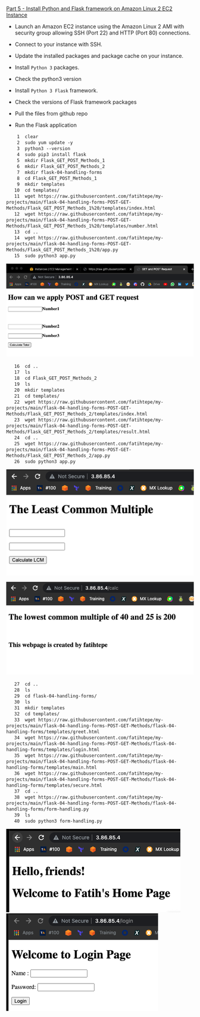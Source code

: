 [Part 5 - Install Python and Flask framework on Amazon Linux 2 EC2 Instance](./README.md)

- Launch an Amazon EC2 instance using the Amazon Linux 2 AMI with security group allowing SSH (Port 22) and HTTP (Port 80) connections.

- Connect to your instance with SSH.

- Update the installed packages and package cache on your instance.

- Install `Python 3` packages.

- Check the python3 version

- Install `Python 3 Flask` framework.

- Check the versions of Flask framework packages

- Pull the files from github repo

- Run the Flask application

```
    1  clear
    2  sudo yum update -y
    3  python3 --version
    4  sudo pip3 install flask
    5  mkdir Flask_GET_POST_Methods_1
    6  mkdir Flask_GET_POST_Methods_2
    7  mkdir flask-04-handling-forms
    8  cd Flask_GET_POST_Methods_1
    9  mkdir templates
   10  cd templates/
   11  wget https://raw.githubusercontent.com/fatihtepe/my-projects/main/flask-04-handling-forms-POST-GET-Methods/Flask_GET_POST_Methods_1%20/templates/index.html
   12  wget https://raw.githubusercontent.com/fatihtepe/my-projects/main/flask-04-handling-forms-POST-GET-Methods/Flask_GET_POST_Methods_1%20/templates/number.html
   13  cd ..
   14  wget https://raw.githubusercontent.com/fatihtepe/my-projects/main/flask-04-handling-forms-POST-GET-Methods/Flask_GET_POST_Methods_1%20/app.py
   15  sudo python3 app.py
```

   ![1](./img/1.png)

```
   16  cd ..
   17  ls
   18  cd Flask_GET_POST_Methods_2
   19  ls
   20  mkdir templates
   21  cd templates/
   22  wget https://raw.githubusercontent.com/fatihtepe/my-projects/main/flask-04-handling-forms-POST-GET-Methods/Flask_GET_POST_Methods_2/templates/index.html
   23  wget https://raw.githubusercontent.com/fatihtepe/my-projects/main/flask-04-handling-forms-POST-GET-Methods/Flask_GET_POST_Methods_2/templates/result.html
   24  cd ..
   25  wget https://raw.githubusercontent.com/fatihtepe/my-projects/main/flask-04-handling-forms-POST-GET-Methods/Flask_GET_POST_Methods_2/app.py
   26  sudo python3 app.py
```
   ![2](./img/2.png)

   ![3](./img/3.png)

```
   27  cd ..
   28  ls
   29  cd flask-04-handling-forms/
   30  ls
   31  mkdir templates
   32  cd templates/
   33  wget https://raw.githubusercontent.com/fatihtepe/my-projects/main/flask-04-handling-forms-POST-GET-Methods/flask-04-handling-forms/templates/greet.html
   34  wget https://raw.githubusercontent.com/fatihtepe/my-projects/main/flask-04-handling-forms-POST-GET-Methods/flask-04-handling-forms/templates/login.html
   35  wget https://raw.githubusercontent.com/fatihtepe/my-projects/main/flask-04-handling-forms-POST-GET-Methods/flask-04-handling-forms/templates/main.html
   36  wget https://raw.githubusercontent.com/fatihtepe/my-projects/main/flask-04-handling-forms-POST-GET-Methods/flask-04-handling-forms/templates/secure.html
   37  cd ..
   38  wget https://raw.githubusercontent.com/fatihtepe/my-projects/main/flask-04-handling-forms-POST-GET-Methods/flask-04-handling-forms/form-handling.py
   39  ls
   40  sudo python3 form-handling.py
```

![greet](./img/greet.png)
![login](./img/login.png)